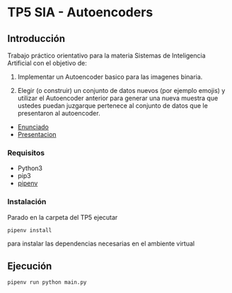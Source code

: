 # TP5 SIA - Autoencoders

## Introducción

Trabajo práctico orientativo para la materia Sistemas de Inteligencia Artificial con el objetivo de: 
1. Implementar un Autoencoder basico para las imagenes binaria.

2. Elegir (o construir) un conjunto de datos nuevos (por ejemplo emojis) y utilizar el Autoencoder anterior para generar una nueva muestra que ustedes puedan juzgarque pertenece al conjunto de datos que le presentaron al autoencoder.

- [Enunciado](docs/SIA_TP5.pdf)
- [Presentacion](docs/SIA_TP5_Autoencoders.pdf)


### Requisitos

- Python3
- pip3
- [pipenv](https://pypi.org/project/pipenv/)


### Instalación

Parado en la carpeta del TP5 ejecutar

```sh
pipenv install
```

para instalar las dependencias necesarias en el ambiente virtual

## Ejecución

```
pipenv run python main.py
```

